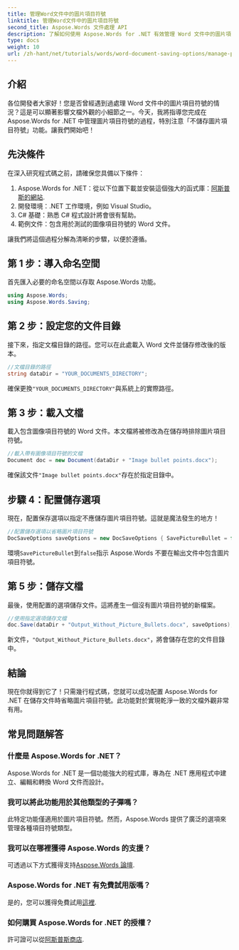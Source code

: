 ```yaml
---
title: 管理Word文件中的圖片項目符號
linktitle: 管理Word文件中的圖片項目符號
second_title: Aspose.Words 文件處理 API
description: 了解如何使用 Aspose.Words for .NET 有效管理 Word 文件中的圖片項目符號。本綜合指南將引導您完成設定環境、配置儲存選項的步驟。
type: docs
weight: 10
url: /zh-hant/net/tutorials/words/word-document-saving-options/manage-picture-bullet/
---
```

## 介紹

各位開發者大家好！您是否曾經遇到過處理 Word 文件中的圖片項目符號的情況？這是可以顯著影響文檔外觀的小細節之一。今天，我將指導您完成在 Aspose.Words for .NET 中管理圖片項目符號的過程，特別注意「不儲存圖片項目符號」功能。讓我們開始吧！

## 先決條件

在深入研究程式碼之前，請確保您具備以下條件：

1.  Aspose.Words for .NET：從以下位置下載並安裝這個強大的函式庫：[阿斯普斯的網站](https://releases.aspose.com/words/net/).
2. 開發環境：.NET 工作環境，例如 Visual Studio。
3. C# 基礎：熟悉 C# 程式設計將會很有幫助。
4. 範例文件：包含用於測試的圖像項目符號的 Word 文件。

讓我們將這個過程分解為清晰的步驟，以便於遵循。

## 第 1 步：導入命名空間

首先匯入必要的命名空間以存取 Aspose.Words 功能。

```csharp
using Aspose.Words;
using Aspose.Words.Saving;
```

## 第 2 步：設定您的文件目錄

接下來，指定文檔目錄的路徑。您可以在此處載入 Word 文件並儲存修改後的版本。

```csharp
//文檔目錄的路徑
string dataDir = "YOUR_DOCUMENTS_DIRECTORY";
```

確保更換`"YOUR_DOCUMENTS_DIRECTORY"`與系統上的實際路徑。

## 第 3 步：載入文檔

載入包含圖像項目符號的 Word 文件。本文檔將被修改為在儲存時排除圖片項目符號。

```csharp
//載入帶有圖像項目符號的文檔
Document doc = new Document(dataDir + "Image bullet points.docx");
```

確保該文件`"Image bullet points.docx"`存在於指定目錄中。

## 步驟 4：配置儲存選項

現在，配置保存選項以指定不應儲存圖片項目符號。這就是魔法發生的地方！

```csharp
//配置儲存選項以省略圖片項目符號
DocSaveOptions saveOptions = new DocSaveOptions { SavePictureBullet = false };
```

環境`SavePictureBullet`到`false`指示 Aspose.Words 不要在輸出文件中包含圖片項目符號。

## 第 5 步：儲存文檔

最後，使用配置的選項儲存文件。這將產生一個沒有圖片項目符號的新檔案。

```csharp
//使用指定選項儲存文檔
doc.Save(dataDir + "Output_Without_Picture_Bullets.docx", saveOptions);
```

新文件，`"Output_Without_Picture_Bullets.docx"`，將會儲存在您的文件目錄中。

## 結論

現在你就得到它了！只需幾行程式碼，您就可以成功配置 Aspose.Words for .NET 在儲存文件時省略圖片項目符號。此功能對於實現乾淨一致的文檔外觀非常有用。

## 常見問題解答

### 什麼是 Aspose.Words for .NET？
Aspose.Words for .NET 是一個功能強大的程式庫，專為在 .NET 應用程式中建立、編輯和轉換 Word 文件而設計。

### 我可以將此功能用於其他類型的子彈嗎？
此特定功能僅適用於圖片項目符號。然而，Aspose.Words 提供了廣泛的選項來管理各種項目符號類型。

### 我可以在哪裡獲得 Aspose.Words 的支援？
可透過以下方式獲得支持[Aspose.Words 論壇](https://forum.aspose.com/c/words/8).

### Aspose.Words for .NET 有免費試用版嗎？
是的，您可以獲得免費試用[這裡](https://releases.aspose.com/).

### 如何購買 Aspose.Words for .NET 的授權？
許可證可以從[阿斯普斯商店](https://purchase.aspose.com/buy).